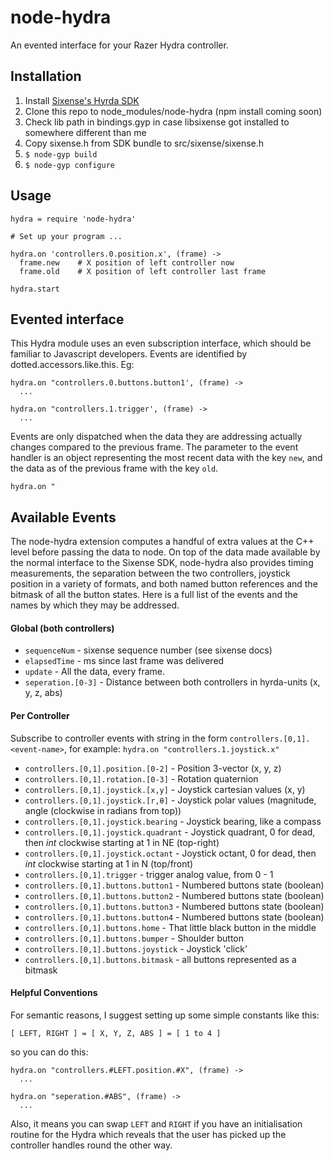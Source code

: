 
# node-hydra

An evented interface for your Razer Hydra controller.


## Installation

1. Install [Sixense's Hyrda SDK](http://sixense.com/developers)
2. Clone this repo to node\_modules/node-hydra (npm install coming soon)
3. Check lib path in bindings.gyp in case libsixense got installed to somewhere different than me
4. Copy sixense.h from SDK bundle to src/sixense/sixense.h
5. `$ node-gyp build`
6. `$ node-gyp configure`


## Usage

``` Livescript
hydra = require 'node-hydra'

# Set up your program ...

hydra.on 'controllers.0.position.x', (frame) ->
  frame.new    # X position of left controller now
  frame.old    # X position of left controller last frame

hydra.start
```

## Evented interface

This Hydra module uses an even subscription interface, which should be familiar to Javascript developers. Events are identified by dotted.accessors.like.this. Eg:

``` Livescript
hydra.on "controllers.0.buttons.button1', (frame) ->
  ...

hydra.on "controllers.1.trigger', (frame) ->
  ...
```

Events are only dispatched when the data they are addressing actually changes compared to the previous frame.
The parameter to the event handler is an object representing the most recent data with the key `new`, and the data as of the previous frame with the key `old`.

``` Livescript
hydra.on "
```

## Available Events

The node-hydra extension computes a handful of extra values at the C++ level before passing the data to node. On top of the data made available by the normal interface to the Sixense SDK, node-hydra also provides timing measurements, the separation between the two controllers, joystick position in a variety of formats, and both named button references and the bitmask of all the button states. Here is a full list of the events and the names by which they may be addressed.  


#### Global (both controllers)

  - `sequenceNum` - sixense sequence number (see sixense docs)
  - `elapsedTime` - ms since last frame was delivered
  - `update` - All the data, every frame.
  - `seperation.[0-3]` - Distance between both controllers in hyrda-units (x, y, z, abs)


#### Per Controller

Subscribe to controller events with string in the form `controllers.[0,1].<event-name>`, for example: `hydra.on "controllers.1.joystick.x"`

  - `controllers.[0,1].position.[0-2]` - Position 3-vector (x, y, z)
  - `controllers.[0,1].rotation.[0-3]` - Rotation quaternion
  - `controllers.[0,1].joystick.[x,y]` - Joystick cartesian values (x, y)
  - `controllers.[0,1].joystick.[r,θ]` - Joystick polar values (magnitude, angle (clockwise in radians from top))
  - `controllers.[0,1].joystick.bearing` - Joystick bearing, like a compass
  - `controllers.[0,1].joystick.quadrant` - Joystick quadrant, 0 for dead, then _int_ clockwise starting at 1 in NE (top-right)
  - `controllers.[0,1].joystick.octant` - Joystick octant, 0 for dead, then _int_ clockwise starting at 1 in N (top/front)
  - `controllers.[0,1].trigger` - trigger analog value, from 0 - 1
  - `controllers.[0,1].buttons.button1` - Numbered buttons state (boolean)
  - `controllers.[0,1].buttons.button2` - Numbered buttons state (boolean)
  - `controllers.[0,1].buttons.button3` - Numbered buttons state (boolean)
  - `controllers.[0,1].buttons.button4` - Numbered buttons state (boolean)
  - `controllers.[0,1].buttons.home` - That little black button in the middle
  - `controllers.[0,1].buttons.bumper` - Shoulder button
  - `controllers.[0,1].buttons.joystick` - Joystick 'click'
  - `controllers.[0,1].buttons.bitmask` - all buttons represented as a bitmask


#### Helpful Conventions

For semantic reasons, I suggest setting up some simple constants like this:

``` Livescript
[ LEFT, RIGHT ] = [ X, Y, Z, ABS ] = [ 1 to 4 ]
```

so you can do this:

``` Livescript
hydra.on "controllers.#LEFT.position.#X", (frame) ->
  ...

hydra.on "seperation.#ABS", (frame) ->
  ...
```

Also, it means you can swap `LEFT` and `RIGHT` if you have an initialisation routine for the Hydra which reveals that the user has picked up the controller handles round the other way.


